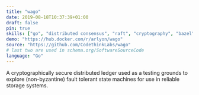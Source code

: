 ```yaml
---
title: "wago"
date: 2019-08-18T10:37:39+01:00
draft: false
pin: true
skills: ["go", "distributed consensus", "raft", "cryptography", "bazel", "build systems", "docker", "kubernetes"]
demo: "https://hub.docker.com/r/arlyon/wago"
source: "https://github.com/CodethinkLabs/wago"
# last two are used in schema.org/SoftwareSourceCode
language: "Go"
---
```

A cryptographically secure distributed ledger used as a testing grounds to explore
(non-byzantine) fault tolerant state machines for use in reliable storage systems.
